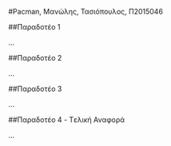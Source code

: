 #Pacman, Μανώλης, Τασιόπουλος, Π2015046

##Παραδοτέο 1

...

##Παραδοτέο 2

...

##Παραδοτέο 3

...

##Παραδοτέο 4 - Tελική Αναφορά

...

